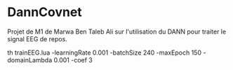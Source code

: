 # DannCovnet

Projet de M1 de Marwa Ben Taleb Ali sur l'utilisation du DANN pour traiter le signal EEG de repos.


th trainEEG.lua -learningRate 0.001 -batchSize 240 -maxEpoch 150 -domainLambda 0.001 -coef 3
